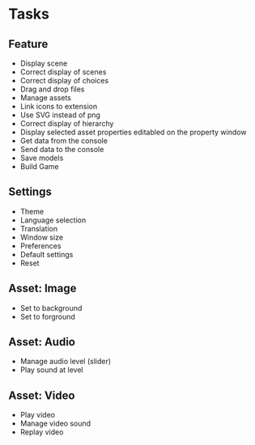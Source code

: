 # Tasks

## Feature
- Display scene
- Correct display of scenes
- Correct display of choices
- Drag and drop files
- Manage assets
- Link icons to extension
- Use SVG instead of png
- Correct display of hierarchy
- Display selected asset properties editabled on the property window
- Get data from the console
- Send data to the console
- Save models
- Build Game

## Settings
- Theme
- Language selection
- Translation
- Window size
- Preferences
- Default settings
- Reset

## Asset: Image
- Set to background
- Set to forground

## Asset: Audio
- Manage audio level (slider)
- Play sound at level

## Asset: Video
- Play video
- Manage video sound
- Replay video

